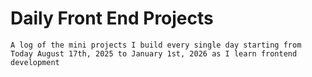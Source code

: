 # Daily Front End Projects

	A log of the mini projects I build every single day starting from Today August 17th, 2025 to January 1st, 2026 as I learn frontend development

